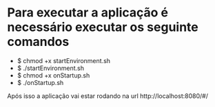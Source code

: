 # Para executar a aplicação é necessário executar os seguinte comandos

  - $ chmod +x startEnvironment.sh 
  - $ ./startEnvironment.sh 
  - $ chmod +x onStartup.sh
  - $ ./onStartup.sh

Após isso a aplicação vai estar rodando na url http://localhost:8080/#/
